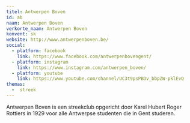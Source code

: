 ```yaml
---
titel: Antwerpen Boven
id: ab
naam: Antwerpen Boven
verkorte_naam: Antwerpen Boven
konvent: sk
website: http://www.antwerpenboven.be/
social:
  - platform: facebook
    link: https://www.facebook.com/antwerpenbovengent/
  - platform: instagram
    link: https://www.instagram.com/antwerpen_boven/
  - platform: youtube
    link: https://www.youtube.com/channel/UC3t9psPBDv_bbpZW-pklEvQ
themas:
  -  streek
---
```


Antwerpen Boven is een streekclub opgericht door Karel Hubert Roger Rottiers in 1929 voor alle Antwerpse studenten die in Gent studeren.
